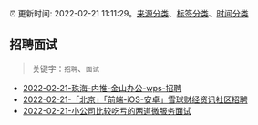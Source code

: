 :alarm_clock: 更新时间: 2022-02-21 11:11:29。[来源分类](../README.md)、[标签分类](../TAGS.md)、[时间分类](../TIMELINE.md)

## 招聘面试


> 关键字：`招聘`、`面试`



- [2022-02-21-珠海-内推-金山办公-wps-招聘](https://www.v2ex.com/t/835463) 
- [2022-02-21-「北京」「前端-iOS-安卓」雪球财经资讯社区招聘](https://www.v2ex.com/t/835427) 
- [2022-02-21-小公司比较吃亏的两道微服务面试](https://toutiao.io/k/fszlj7r) 